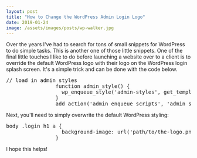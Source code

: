 ```yaml
---
layout: post
title: "How to Change the WordPress Admin Login Logo"
date: 2019-01-24
image: /assets/images/posts/wp-walker.jpg
---
```

Over the years I've had to search for tons of small snippets for WordPress to do simple tasks. This is another one of those little snippets. One of the final little touches I like to do before launching a website over to a client is to override the default WordPress logo with their logo on the WordPress login splash screen. It's a simple trick and can be done with the code below.

<pre>// load in admin styles
                function admin_style() {
                  wp_enqueue_style('admin-styles', get_template_directory_uri().'/admin.css');
                }
                add_action('admin_enqueue_scripts', 'admin_style');</pre>

Next, you'll need to simply overwrite the default WordPress styling:

<pre>body .login h1 a {
                  background-image: url('path/to/the-logo.png');
                }</pre>

I hope this helps!